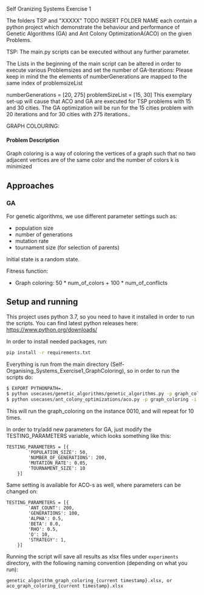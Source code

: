Self Oranizing Systems Exercise 1

The folders TSP and "XXXXX" TODO INSERT FOLDER NAME
each contain a python project which demonstrate the behaviour and performance of Genetic Algorithms (GA) and Ant Colony OptimizationA(ACO) on the given Problems.


TSP:
The main.py scripts can be executed without any further parameter.

The Lists in the beginning of the main script can be altered in order to execute various Problemsizes and set the number of GA-Iterations:
Please keep in mind the the elements of numberGenerations are mapped to the same index of problemsizeList

numberGenerations = [20, 275]
problemSizeList = [15, 30]
This exemplary set-up will cause that ACO and GA are executed for TSP problems with 15 and 30 cities. The GA optimization will be run for the 15 cities problem with 20 iterations and for 30 cities with 275 iterations..




GRAPH COLOURING:
#### Problem Description

Graph coloring is a way of coloring the vertices  of a graph such that no two
adjacent vertices are of the same color and the number of colors k is minimized

## Approaches

### GA

For genetic algorithms, we use different parameter settings such as:
* population size
* number of generations
* mutation rate
* tournament size (for selection of parents)

Initial state is a random state.

Fitness function:
* Graph coloring: 50 * num_of_colors + 100 * num_of_conflicts

## Setup and running

This project uses python 3.7, so you need to have it installed in order
to run the scripts.
You can find latest python releases here: https://www.python.org/downloads/


In order to install needed packages, run:

```bash
pip install -r requirements.txt
```

Everything is run from the main directory (Self-Organising_Systems_Exercise1_GraphColoring), so in order to run the scripts do:

```bash
$ EXPORT PYTHONPATH=.
$ python usecases/genetic_algorithms/genetic_algorithms.py -p graph_coloring -i 0010 -r 10
$ python usecases/ant_colony_optimizations/aco.py -p graph_coloring -i 0010 -r 10
```

This will run the graph_coloring on the instance 0010, and will repeat for 10 times. 


In order to try/add new parameters for GA, just modify the TESTING_PARAMETERS variable,
which looks something like this:

```
TESTING_PARAMETERS = [{
        'POPULATION_SIZE': 50,
        'NUMBER_OF_GENERATIONS': 200,
        'MUTATION_RATE': 0.05,
        'TOURNAMENT_SIZE': 10
    }]
```

Same setting is available for ACO-s as well, where parameters can be changed on:

```
TESTING_PARAMETERS = [{
        'ANT_COUNT': 200,
        'GENERATIONS': 100,
        'ALPHA': 0.5,
        'BETA': 8.0,
        'RHO': 0.5,
        'Q': 10,
        'STRATEGY': 1,
    }]
```


Running the script will save all results as xlsx files under `experiments` directory, with
the following naming convention (depending on what you run):

```
genetic_algorithm_graph_coloring_{current timestamp}.xlsx, or
aco_graph_coloring_{current timestamp}.xlsx
```

